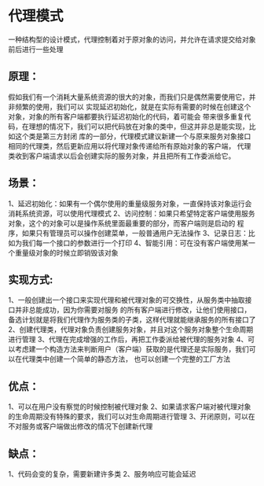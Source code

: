 # 代理模式
一种结构型的设计模式，代理控制着对于原对象的访问，并允许在请求提交给对象前后进行一些处理
  
## 原理：
 假如我们有一个消耗大量系统资源的很大的对象，而我们只是偶然需要使用它，并非频繁的使用，我们可以
  实现延迟初始化，就是在实际有需要的时候在创建这个对象，对象的所有客户端都要执行延迟初始化的代码，着可能会
  带来很多重复代码，在理想的情况下，我们可以把代码放在对象的类中，但这并非总是能实现，比如这个类是第三方封闭
  库的一部分，代理模式建议新建一个与原来服务对象接口相同的代理类，然后更新应用以将代理对象传递给所有原始对象的客户端，
  代理类收到客户端请求以后会创建实际的服务对象，并且把所有工作委派给它。

## 场景：
  1、延迟初始化：如果有一个偶尔使用的重量级服务对象，一直保持该对象运行会消耗系统资源，可以使用代理模式
  2、访问控制：如果只希望特定客户端使用服务对象，这个的对象可以是操作系统里面最重要的部分，而客户端则是启动的
  程序，如果只有管理员可以操作创建菜单，一般普通用户无法操作
  3、记录日志：比如为我们每一个接口的参数进行一个打印
  4、智能引用：可在没有客户端使用某一个重量级对象的时候立即销毁该对象

## 实现方式:
  1、一般创建出一个接口来实现代理和被代理对象的可交换性，从服务类中抽取接口并非总能成功，因为你需要对服务
  的所有客户端进行修改，让他们使用接口，备选计划就是将我们代理作为服务类的子类，这样代理就能继承服务的所有接口了
  2、创建代理类，代理对象负责创建服务对象，并且对这个服务对象整个生命周期进行管理
  3、代理在完成增强的工作后，再把工作委派给被代理的服务对象
  4、可以考虑建一个构造方法来判断用户（客户端）获取的是代理还是实际服务，我们可以在代理类中创建一个简单的静态方法，
  也可以创建一个完整的工厂方法
  
## 优点：
  1、可以在用户没有察觉的时候控制被代理对象
  2、如果请求客户端对被代理对象的生命周期没有特殊的要求，我们可以对生命周期进行管理
  3、开闭原则，可以在不对服务或客户端做出修改的情况下创建新代理
  
## 缺点：
  1、代码会变的复杂，需要新建许多类
  2、服务响应可能会延迟
  